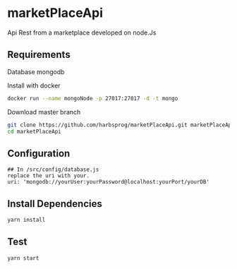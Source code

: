 # marketPlaceApi
Api Rest from a marketplace developed on node.Js

## Requirements

Database mongodb

Install with docker

```bash
docker run --name mongoNode -p 27017:27017 -d -t mongo
```

Download master branch

```bash
git clone https://github.com/harbsprog/marketPlaceApi.git marketPlaceApi
cd marketPlaceApi
```

## Configuration

```shell
## In /src/config/database.js 
replace the uri with your.
uri: 'mongodb://yourUser:yourPassword@localhost:yourPort/yourDB'
```

## Install Dependencies

```bash
yarn install
```

## Test

```shell
yarn start 
```
